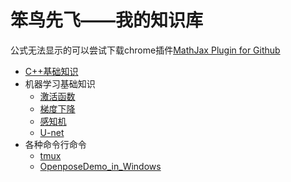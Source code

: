 <!--
 * @Author: your name
 * @Date: 2020-05-03 18:36:27
 * @LastEditTime: 2020-05-18 15:52:30
 * @LastEditors: Please set LastEditors
 * @Description: In User Settings Edit
 * @FilePath: \StupidBirdFliesFirst\README.md
 -->
# 笨鸟先飞——我的知识库
公式无法显示的可以尝试下载chrome插件[MathJax Plugin for Github](https://chrome.google.com/webstore/detail/mathjax-plugin-for-github/ioemnmodlmafdkllaclgeombjnmnbima/related)
- [C++基础知识](https://github.com/wells-wei-wei/StupidBirdFliesFirst/blob/master/C%2B%2BFundamental/C%2B%2BFundamental.md)
- 机器学习基础知识
  - [激活函数](https://github.com/wells-wei-wei/StupidBirdFliesFirst/blob/master/MachineLearning/ActivationFunction/ActivationFunction.md)
  - [梯度下降](https://github.com/wells-wei-wei/StupidBirdFliesFirst/blob/master/MachineLearning/DeepLearning/GD.pdf)
  - [感知机](https://github.com/wells-wei-wei/StupidBirdFliesFirst/blob/master/MachineLearning/DeepLearning/Perceptron.pdf)
  - [U-net](https://github.com/wells-wei-wei/StupidBirdFliesFirst/blob/master/MachineLearning/DeepLearning/U-net/U-net.md)
- 各种命令行命令
  - [tmux](https://github.com/wells-wei-wei/StupidBirdFliesFirst/blob/master/Command/tmux.md)
  - [OpenposeDemo_in_Windows](https://github.com/wells-wei-wei/StupidBirdFliesFirst/blob/master/Command/openposedemo_win.md)
<!--
![C++fundamental](C++fundamental.jpg)
![cs-fundamental](cs-fundamental.jpg)
![project-fundamental](project-fundamental.jpg)
 -->
